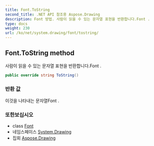 ```yaml
---
title: Font.ToString
second_title: .NET API 참조용 Aspose.Drawing
description: Font 방법. 사람이 읽을 수 있는 문자열 표현을 반환합니다.Font .
type: docs
weight: 230
url: /ko/net/system.drawing/font/tostring/
---
```

## Font.ToString method

사람이 읽을 수 있는 문자열 표현을 반환합니다.Font .

```csharp
public override string ToString()
```

### 반환 값

이것을 나타내는 문자열Font .

### 또한보십시오

* class [Font](../)
* 네임스페이스 [System.Drawing](../../font/)
* 집회 [Aspose.Drawing](../../../)


